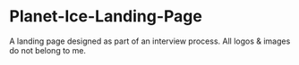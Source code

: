 # Planet-Ice-Landing-Page

A landing page designed as part of an interview process. All logos & images do not belong to me.
